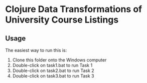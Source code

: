 # Clojure Data Transformations of University Course Listings

## Usage

The easiest way to run this is:
1. Clone this folder onto the Windows computer
2. Double-click on task1.bat to run Task 1
3. Double-click on task2.bat to run Task 2
4. Double-click on task3.bat to run Task 3
